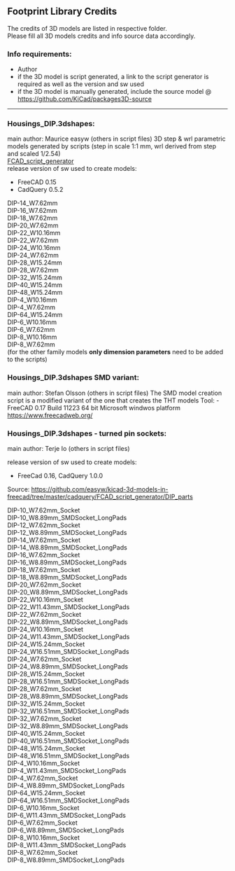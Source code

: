 ﻿## Footprint Library Credits

The credits of 3D models are listed in respective folder.  
Please fill all 3D models credits and info source data accordingly.  

### Info requirements:
- Author
- if the 3D model is script generated, a link to the script generator is required as well as the version and sw used
- if the 3D model is manually generated, include the source model @ https://github.com/KiCad/packages3D-source

<hr>  

### Housings_DIP.3dshapes:  
main author: Maurice easyw (others in script files) 
3D step & wrl parametric models generated by scripts (step in scale 1:1 mm, wrl derived from step and scaled 1/2.54)  
[FCAD_script_generator](https://github.com/easyw/kicad-3d-models-in-freecad/tree/master/cadquery/FCAD_script_generator)  
release version of sw used to create models:  
- FreeCAD 0.15  
- CadQuery 0.5.2  

DIP-14_W7.62mm  
DIP-16_W7.62mm  
DIP-18_W7.62mm  
DIP-20_W7.62mm  
DIP-22_W10.16mm  
DIP-22_W7.62mm  
DIP-24_W10.16mm  
DIP-24_W7.62mm  
DIP-28_W15.24mm  
DIP-28_W7.62mm  
DIP-32_W15.24mm  
DIP-40_W15.24mm  
DIP-48_W15.24mm  
DIP-4_W10.16mm  
DIP-4_W7.62mm  
DIP-64_W15.24mm  
DIP-6_W10.16mm  
DIP-6_W7.62mm  
DIP-8_W10.16mm  
DIP-8_W7.62mm  
(for the other family models **only dimension parameters** need to be added to the scripts)  

### Housings_DIP.3dshapes SMD variant:
main author: Stefan Olsson (others in script files) 
The SMD model creation script is a modified variant of the one that creates the THT models
Tool:	- FreeCAD 0.17 Build 11223 64 bit Microsoft windwos platform https://www.freecadweb.org/

### Housings_DIP.3dshapes - turned pin sockets:  

main author: Terje Io (others in script files)

release version of sw used to create models: 
- FreeCad 0.16, CadQuery 1.0.0

Source:
https://github.com/easyw/kicad-3d-models-in-freecad/tree/master/cadquery/FCAD_script_generator/DIP_parts

DIP-10_W7.62mm_Socket  
DIP-10_W8.89mm_SMDSocket_LongPads  
DIP-12_W7.62mm_Socket  
DIP-12_W8.89mm_SMDSocket_LongPads  
DIP-14_W7.62mm_Socket  
DIP-14_W8.89mm_SMDSocket_LongPads  
DIP-16_W7.62mm_Socket  
DIP-16_W8.89mm_SMDSocket_LongPads  
DIP-18_W7.62mm_Socket  
DIP-18_W8.89mm_SMDSocket_LongPads  
DIP-20_W7.62mm_Socket  
DIP-20_W8.89mm_SMDSocket_LongPads  
DIP-22_W10.16mm_Socket  
DIP-22_W11.43mm_SMDSocket_LongPads  
DIP-22_W7.62mm_Socket  
DIP-22_W8.89mm_SMDSocket_LongPads  
DIP-24_W10.16mm_Socket  
DIP-24_W11.43mm_SMDSocket_LongPads  
DIP-24_W15.24mm_Socket  
DIP-24_W16.51mm_SMDSocket_LongPads  
DIP-24_W7.62mm_Socket  
DIP-24_W8.89mm_SMDSocket_LongPads  
DIP-28_W15.24mm_Socket  
DIP-28_W16.51mm_SMDSocket_LongPads  
DIP-28_W7.62mm_Socket  
DIP-28_W8.89mm_SMDSocket_LongPads  
DIP-32_W15.24mm_Socket  
DIP-32_W16.51mm_SMDSocket_LongPads  
DIP-32_W7.62mm_Socket  
DIP-32_W8.89mm_SMDSocket_LongPads  
DIP-40_W15.24mm_Socket  
DIP-40_W16.51mm_SMDSocket_LongPads  
DIP-48_W15.24mm_Socket  
DIP-48_W16.51mm_SMDSocket_LongPads  
DIP-4_W10.16mm_Socket  
DIP-4_W11.43mm_SMDSocket_LongPads  
DIP-4_W7.62mm_Socket  
DIP-4_W8.89mm_SMDSocket_LongPads  
DIP-64_W15.24mm_Socket  
DIP-64_W16.51mm_SMDSocket_LongPads  
DIP-6_W10.16mm_Socket  
DIP-6_W11.43mm_SMDSocket_LongPads  
DIP-6_W7.62mm_Socket  
DIP-6_W8.89mm_SMDSocket_LongPads  
DIP-8_W10.16mm_Socket  
DIP-8_W11.43mm_SMDSocket_LongPads  
DIP-8_W7.62mm_Socket  
DIP-8_W8.89mm_SMDSocket_LongPads  
